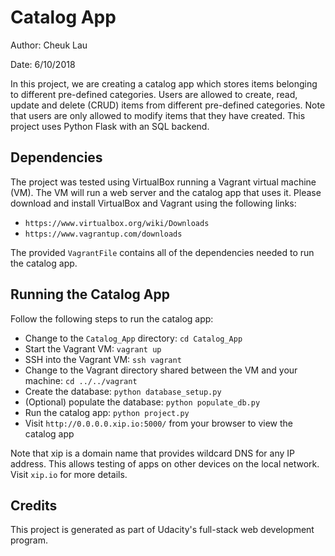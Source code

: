 # Catalog App

Author: Cheuk Lau

Date: 6/10/2018

In this project, we are creating a catalog app which stores items belonging to different pre-defined categories. Users are allowed to create, read, update and delete (CRUD) items from different pre-defined categories. Note that users are only allowed to modify items that they have created. This project uses Python Flask with an SQL backend.

## Dependencies

The project was tested using VirtualBox running a Vagrant virtual machine (VM). The VM will run a web server and the catalog app that uses it. Please download and install VirtualBox and Vagrant using the following links:

- `https://www.virtualbox.org/wiki/Downloads`
- `https://www.vagrantup.com/downloads`

The provided `VagrantFile` contains all of the dependencies needed to run the catalog app.

## Running the Catalog App

Follow the following steps to run the catalog app:

- Change to the `Catalog_App` directory: `cd Catalog_App`
- Start the Vagrant VM: `vagrant up`
- SSH into the Vagrant VM: `ssh vagrant`
- Change to the Vagrant directory shared between the VM and your machine: `cd ../../vagrant`
- Create the database: `python database_setup.py`
- (Optional) populate the database: `python populate_db.py`
- Run the catalog app: `python project.py`
- Visit `http://0.0.0.0.xip.io:5000/` from your browser to view the catalog app

Note that xip is a domain name that provides wildcard DNS for any IP address. This allows testing of apps on other devices on the local network. Visit `xip.io` for more details.

## Credits

This project is generated as part of Udacity's full-stack web development program.